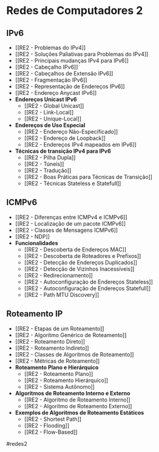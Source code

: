 # Redes de Computadores 2

## IPv6

- [[RE2 - Problemas do IPv4]]
- [[RE2 - Soluções Paliativas para Problemas do IPv4]]
- [[RE2 - Principais mudanças IPv4 para IPv6]]
- [[RE2 - Cabeçalho IPv6]]
- [[RE2 - Cabeçalhos de Extensão IPv6]]
- [[RE2 - Fragmentação IPv6]]
- [[RE2 - Representação de Endereços IPv6]]
- [[RE2 - Endereço Anycast IPv6]]
- **Endereços Unicast IPv6**
	- [[RE2 - Global Unicast]]
	- [[RE2 - Link-Local]]
	- [[RE2 - Unique-Local]]
- **Endereços de Uso Especial**
	- [[RE2 - Endereço Não-Especificado]]
	- [[RE2 - Endereço de Loopback]]
	- [[RE2 - Endereços IPv4 mapeados em IPv6]]
- **Técnicas de transição IPv4 para IPv6**
	- [[RE2 - Pilha Dupla]]
	- [[RE2 - Túneis]]
	- [[RE2 - Tradução]]
	- [[RE2 - Boas Práticas para Técnicas de Transição]]
	- [[RE2 - Técnicas Stateless e Statefull]]

## ICMPv6

- [[RE2 - Diferenças entre ICMPv4 e ICMPv6]]
- [[RE2 - Localização de um pacote ICMPv6]]
- [[RE2 - Classes de Mensagens ICMPv6]]
- [[RE2 - NDP]]
- **Funcionalidades**
	- [[RE2 - Descoberta de Endereços MAC]]
	- [[RE2 - Descoberta de Roteadores e Prefixos]]
	- [[RE2 - Detecção de Endereços Duplicados]]
	- [[RE2 - Detecção de Vizinhos Inacessíveis]]
	- [[RE2 - Redirecionamento]]
	- [[RE2 - Autoconfiguração de Endereços Stateless]]
	- [[RE2 - Autoconfiguração de Endereços Statefull]]
	- [[RE2 - Path MTU Discovery]]

## Roteamento IP

- [[RE2 - Etapas de um Roteamento]]
- [[RE2 - Algoritmo Genérico de Roteamento]]
- [[RE2 - Roteamento Direto]]
- [[RE2 - Roteamento Indireto]]
- [[RE2 - Classes de Algoritmos de Roteamento]]
- [[RE2 - Métricas de Roteamento]]
- **Roteamento Plano e Hierárquico**
	- [[RE2 - Roteamento Plano]]
	- [[RE2 - Roteamento Hierárquico]]
	- [[RE2 - Sistema Autônomo]]
- **Algoritmos de Roteamento Interno e Externo**
	- [[RE2 - Algoritmo de Roteamento Interno]]
	- [[RE2 - Algoritmo de Roteamento Externo]]
- **Exemplos de Algoritmos de Roteamento Estáticos**
	- [[RE2 - Shortest Path]]
	- [[RE2 - Flooding]]
	- [[RE2 - Flow-Based]]

#redes2